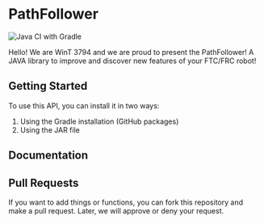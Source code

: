 # PathFollower

![Java CI with Gradle](https://github.com/WinT-3794/PathFollower/workflows/Java%20CI%20with%20Gradle/badge.svg)

Hello! We are WinT 3794 and we are proud to present the PathFollower! A JAVA library to improve and discover new features of your FTC/FRC robot!

## Getting Started

To use this API, you can install it in two ways:

1. Using the Gradle installation (GitHub packages)
2. Using the JAR file

## Documentation


## Pull Requests

If you want to add things or functions, you can fork this repository and make a pull request. Later, we will approve or deny your request.
